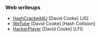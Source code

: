 ### Web writeups
 - [HashCracked4U](https://www.youtube.com/watch?v=vk40KaIWYFo) [David Cooke] [JS]
 - [WeTube](https://www.youtube.com/watch?v=iSZTGhv-uH4) [David Cooke] [Hash Collision]
 - [HackerPlayer](https://www.youtube.com/watch?v=_nC2PgqKPi4) [David Cooke] [LFI]
